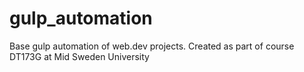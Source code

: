 # gulp_automation
Base gulp automation of web.dev projects. Created as part of course DT173G at Mid Sweden University
